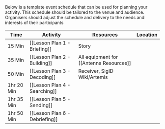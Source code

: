 Below is a template event schedule that can be used for planning your activity. This schedule should be tailored to the venue and audience. Organisers should adjust the schedule and delivery to the needs and interests of their participants


| **Time**   | **Activity**                    | **Resources**                           | **Location** |
| ---------- | ------------------------------- | --------------------------------------- | ------------ |
| 15 Min     | [[Lesson Plan 1 - Briefing]]    | Story                                   |              |
| 35 Min     | [[Lesson Plan 2 - Building]]    | All equipment for [[Antenna Resources]] |              |
| 50 Min     | [[Lesson Plan 3 - Decoding]]    | Receiver, SigID Wiki/Artemis            |              |
| 1hr 20 Min | [[Lesson Plan 4 - Searching]]   |                                         |              |
| 1hr 35 Min | [[Lesson Plan 5  - Sending]]    |                                         |              |
| 1hr 50 Min | [[Lesson Plan 6  - Debriefing]] |                                         |              |
